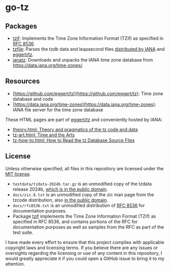 # go-tz

## Packages

* [tzif](tzif): Implements the Time Zone Information Format (TZif) as specified in [RFC 8536](https://tools.ietf.org/html/rfc8536).
* [tzfile](tzfile): Parses the tzdb data and leapsecond files [distributed by IANA](https://data.iana.org/time-zones/) and [eggert/tz](https://github.com/eggert/tz).
* [ianatz](ianatz): Downloads and unpacks the IANA time zone database from https://data.iana.org/time-zones/.

## Resources
* [https://github.com/eggert/tz](https://github.com/eggert/tz): Time zone database and code
* [https://data.iana.org/time-zones](https://data.iana.org/time-zones): IANA file server for the time zone database

These HTML pages are part of [eggert/tz](https://github.com/eggert/tz) and conveniently hosted by IANA:

* [theory.html: Theory and pragmatics of the tz code and data](https://data.iana.org/time-zones/code/theory.html)
* [tz-art.html: Time and the Arts](https://data.iana.org/time-zones/code/tz-art.html)
* [tz-how-to.html: How to Read the tz Database Source Files](https://data.iana.org/time-zones/code/tz-how-to.html)

## License
Unless otherwise specified, all files in this repository are licensed under the [MIT license](LICENSE).

* `testdata/tzdata-2024b.tar.gz` is an unmodified copy of the tzdata release 2024b, [which is in the public domain](https://data.iana.org/time-zones/tzdb-2024b/LICENSE).
* `docs/zic.8.txt` is an unmodified copy of the zic man page from the tzcode distribution, also [in the public domain](https://data.iana.org/time-zones/tzdb-2024b/LICENSE).
* `docs/rfc8536.txt` is an unmodified distribution of [RFC 8536](https://tools.ietf.org/html/rfc8536) for documentation purposes.
* Package [tzif](tzif) implements the Time Zone Information Format (TZif) as specified in RFC 8536, and contains portions of the RFC for documentation purposes as well as samples from the RFC as part of the test suite.

I have made every effort to ensure that this project complies with applicable copyright laws and licensing terms. 
If you believe there are any issues or oversights regarding the licensing or use of any content in this repository, I would greatly appreciate it if you could open a GitHub issue to bring it to my attention.
